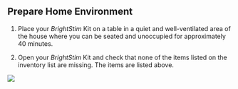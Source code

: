 ## Prepare Home Environment

1. Place your *BrightStim* Kit on a table in a quiet and
  well-ventilated area of the house where you can be seated and
  unoccupied for approximately 40 minutes.

2. Open your *BrightStim* Kit and check that none of the items listed
  on the inventory list are missing. The items are listed above.

![](media/image13a.jpeg)


